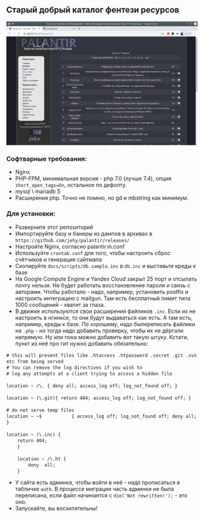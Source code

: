## Старый добрый каталог фентези ресурсов

![](Screenshot.png)

###  Софтварные требования:
* Nginx
* PHP-FPM, минимальная версия - php 7.0 (лучше 7.4), опция `short_open_tags=On`, остальное по дефолту.
* mysql \ mariadb 5
* Расширения php. Точно не помню, но gd и mbstring как минимум.

###  Для установки:
* Разверните этот репозиторий
* Импортируйте базу и банеры из дампов в архивах в `https://github.com/jehy/palantir/releases/`
* Настройте Nginx, согласно palantir.in.conf
* Используйте `crontab.conf` для того, чтобы настроить сброс счётчиков и генерация сайтмапа
* Скопируйте `docs/scripts/db.sample.inc` в `db.inc` и выставьте креды к базе
* На Google Compute Engine и Yandex Cloud закрыт 25 порт и отсылать почту нельзя. Не будет работать восстановление пароля и связь с авторами.
Чтобы работало - надо, например, установить postfix и настроить интеграцию с mailgun. Там есть бесплатный лимит типа 1000 сообщений - хватит за глаза.
* В движке используются свои расширения файликов `.inc`. Если их не настроить в нгинксе, то они будут выдаваться как есть.
А там есть, например, креды к базе. По хорошему, надо быпереписать файлики на `.php` - но тогда надо добавить проверку, чтобы их не дёргали напрямую.
Ну или пока можно добавить вот такую штуку. Кстати, пункт из неё про гит нужно добавить обязательно:
```
# this will prevent files like .htaccess .htpassword .secret .git .svn etc from being served
# You can remove the log directives if you wish to
# log any attempts at a client trying to access a hidden file

location ~ /\. { deny all; access_log off; log_not_found off; }

location ~ (\.git){ return 404; access_log off; log_not_found off; }

# do not serve temp files
location ~ ~$           { access_log off; log_not_found off; deny all; }

location ~ (\.inc) {
    return 404;
    }

    location ~ /\.ht {
        deny  all;
    }
```
* У сайта есть админка, чтобы войти в неё - надо прописаться в табличке `auth`. В процессе миграции часть админки не была переписана, если
файл начинается с `die('Not rewritten!');` - это оно.
* Запускайте, вы восхитительны!
